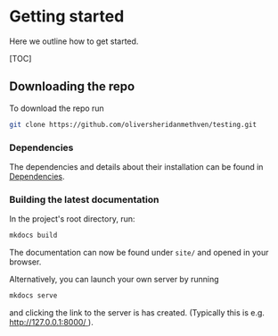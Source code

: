 # Getting started

Here we outline how to get started.

[TOC]

## Downloading the repo

To download the repo run
```bash
git clone https://github.com/oliversheridanmethven/testing.git
```

### Dependencies

The dependencies and details about their installation can be
found in [Dependencies](dependencies.md).

### Building the latest documentation

In the project's root directory, run:
```bash
mkdocs build
```
The documentation can now be found under `site/` and opened in your
browser. 

Alternatively, you can launch your own server by running 
```bash
mkdocs serve
```
and clicking the link to the server is has created.
(Typically this is e.g. [http://127.0.0.1:8000/
](http://127.0.0.1:8000/
)).